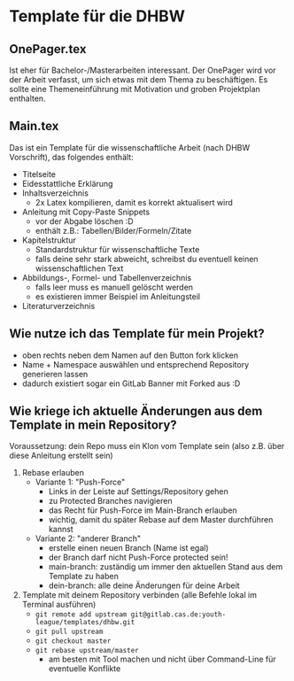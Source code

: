 # Template für die DHBW

## OnePager.tex

Ist eher für Bachelor-/Masterarbeiten interessant.
Der OnePager wird vor der Arbeit verfasst, um sich etwas mit dem Thema zu beschäftigen.
Es sollte eine Themeneinführung mit Motivation und groben Projektplan enthalten.

## Main.tex

Das ist ein Template für die wissenschaftliche Arbeit (nach DHBW Vorschrift), das folgendes enthält:

- Titelseite
- Eidesstattliche Erklärung
- Inhaltsverzeichnis
    - 2x Latex kompilieren, damit es korrekt aktualisert wird
- Anleitung mit Copy-Paste Snippets
    - vor der Abgabe löschen :D
    - enthält z.B.: Tabellen/Bilder/Formeln/Zitate
- Kapitelstruktur
    - Standardstruktur für wissenschaftliche Texte
    - falls deine sehr stark abweicht, schreibst du eventuell keinen wissenschaftlichen Text
- Abbildungs-, Formel- und Tabellenverzeichnis
    - falls leer muss es manuell gelöscht werden
    - es existieren immer Beispiel im Anleitungsteil
- Literaturverzeichnis

## Wie nutze ich das Template für mein Projekt?
- oben rechts neben dem Namen auf den Button fork klicken
- Name + Namespace auswählen und entsprechend Repository generieren lassen
- dadurch existiert sogar ein GitLab Banner mit Forked aus :D

## Wie kriege ich aktuelle Änderungen aus dem Template in mein Repository?

Voraussetzung: dein Repo muss ein Klon vom Template sein (also z.B. über diese Anleitung erstellt sein)


1. Rebase erlauben
    - Variante 1: "Push-Force"
        - Links in der Leiste auf Settings/Repository gehen
        - zu Protected Branches navigieren
        - das Recht für Push-Force im Main-Branch erlauben 
        - wichtig, damit du später Rebase auf dem Master durchführen kannst
    - Variante 2: "anderer Branch"
        - erstelle einen neuen Branch (Name ist egal)
        - der Branch darf nicht Push-Force protected sein!
        - main-branch: zuständig um immer den aktuellen Stand aus dem Template zu haben
        - dein-branch: alle deine Änderungen für deine Arbeit
2. Template mit deinem Repository verbinden (alle Befehle lokal im Terminal ausführen)
    - ```git remote add upstream git@gitlab.cas.de:youth-league/templates/dhbw.git``` 
    - ```git pull upstream``` 
    - ```git checkout master```
    - ```git rebase upstream/master```
        - am besten mit Tool machen und nicht über Command-Line für eventuelle Konflikte
